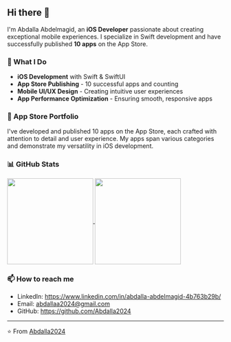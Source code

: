 ## Hi there 👋

I'm Abdalla Abdelmagid, an **iOS Developer** passionate about creating exceptional mobile experiences. I specialize in Swift development and have successfully published **10 apps** on the App Store.

### 🚀 What I Do

- **iOS Development** with Swift & SwiftUI
- **App Store Publishing** - 10 successful apps and counting
- **Mobile UI/UX Design** - Creating intuitive user experiences
- **App Performance Optimization** - Ensuring smooth, responsive apps

### 📱 App Store Portfolio

I've developed and published 10 apps on the App Store, each crafted with attention to detail and user experience. My apps span various categories and demonstrate my versatility in iOS development.

### 📊 GitHub Stats

<a href="https://github.com/Abdalla2024">
  <img height=200 align="center" src="https://github-readme-stats.vercel.app/api/top-langs?username=Abdalla2024&layout=compact&langs_count=8&card_width=320&theme=radical&hide_border=true&bg_color=0D1117&title_color=58A6FF&text_color=8B949E&hide_progress=true" />
</a>
<a href="https://github.com/Abdalla2024">
  <img height=200 align="center" src="https://github-readme-stats.vercel.app/api?username=Abdalla2024&show_icons=true&theme=radical&hide_border=true&bg_color=0D1117&title_color=58A6FF&text_color=8B949E&icon_color=58A6FF" />
</a>

### 📫 How to reach me

- LinkedIn: https://www.linkedin.com/in/abdalla-abdelmagid-4b763b29b/
- Email: abdallaa2024@gmail.com
- GitHub: https://github.com/Abdalla2024

---

⭐️ From [Abdalla2024](https://github.com/Abdalla2024)
